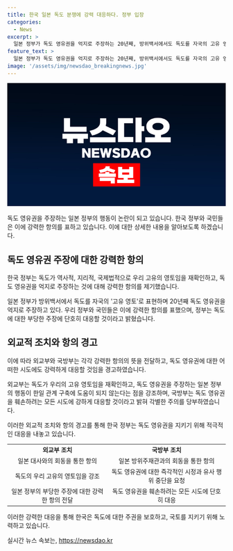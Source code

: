 ```yaml
---
title: 한국 일본 독도 분쟁에 강력 대응하다. 정부 입장
categories:
  - News
excerpt: >
  일본 정부가 독도 영유권을 억지로 주장하는 20년째, 방위백서에서도 독도를 자국의 고유 영토로 주장했다. 이에 우리 정부가 일본 측의 주장에 강력한 항의를 표했으며, 독도를 일본 영해 안에 표시하고 관련 부대를 표기한 일본의 행동을 비판했다. 한편, 한일 관계를 중시하고 협력 강화를 재확인했지만, 독도 문제에서는 일본의 부당한 주장에 대해 단호한 대응을 약속했다. 이에 국방부와 외교부는 일본 대사를 강력히 항의할 예정이며, 독도 영유권을 훼손하려는 어떠한 시도에도 단호한 대응을 약속했다.
feature_text: >
  일본 정부가 독도 영유권을 억지로 주장하는 20년째, 방위백서에서도 독도를 자국의 고유 영토로 주장했다. 이에 우리 정부가 일본 측의 주장에 강력한 항의를 표했으며, 독도를 일본 영해 안에 표시하고 관련 부대를 표기한 일본의 행동을 비판했다. 한편, 한일 관계를 중시하고 협력 강화를 재확인했지만, 독도 문제에서는 일본의 부당한 주장에 대해 단호한 대응을 약속했다. 이에 국방부와 외교부는 일본 대사를 강력히 항의할 예정이며, 독도 영유권을 훼손하려는 어떠한 시도에도 단호한 대응을 약속했다.
image: '/assets/img/newsdao_breakingnews.jpg'
---
```


<p><img src="/assets/img/newsdao_breakingnews.jpg" alt="koreaapp 속보" /></p>

<p>독도 영유권을 주장하는 일본 정부의 행동이 논란이 되고 있습니다. 한국 정부와 국민들은 이에 강력한 항의를 표하고 있습니다. 이에 대한 상세한 내용을 알아보도록 하겠습니다.</p>

<h2 data-ke-size="size26">독도 영유권 주장에 대한 강력한 항의</h2>

<p>한국 정부는 독도가 역사적, 지리적, 국제법적으로 우리 고유의 영토임을 재확인하고, 독도 영유권을 억지로 주장하는 것에 대해 강력한 항의를 제기했습니다.</p>

<p data-ke-size="size16">일본 정부가 방위백서에서 독도를 자국의 '고유 영토'로 표현하며 20년째 독도 영유권을 억지로 주장하고 있다. 우리 정부와 국민들은 이에 강력한 항의를 표했으며, 정부는 독도에 대한 부당한 주장에 단호히 대응할 것이라고 밝혔습니다.</p>

<h2 data-ke-size="size26">외교적 조치와 항의 경고</h2>

<p>이에 따라 외교부와 국방부는 각각 강력한 항의의 뜻을 전달하고, 독도 영유권에 대한 어떠한 시도에도 강력하게 대응할 것임을 경고하였습니다.</p>

<p data-ke-size="size16">외교부는 독도가 우리의 고유 영토임을 재확인하고, 독도 영유권을 주장하는 일본 정부의 행동이 한일 관계 구축에 도움이 되지 않는다는 점을 강조하며, 국방부는 독도 영유권을 훼손하려는 모든 시도에 강하게 대응할 것이라고 밝혀 각별한 주의를 당부하였습니다.</p>

<p>이러한 외교적 조치와 항의 경고를 통해 한국 정부는 독도 영유권을 지키기 위해 적극적인 대응을 내놓고 있습니다.</p>

<p data-ke-size="size16"></p>

<table>
    <tr>
        <td style="text-align: center; height: 17px;"><b>외교부 조치</b></td>
        <td style="text-align: center; height: 17px;"><b>국방부 조치</b></td>
    </tr>
    <tr>
        <td style="text-align: center; height: 17px;">일본 대사와의 회동을 통한 항의</td>
        <td style="text-align: center; height: 17px;">일본 방위주재관과의 회동을 통한 항의</td>
    </tr>
    <tr>
        <td style="text-align: center; height: 17px;">독도의 우리 고유의 영토임을 강조</td>
        <td style="text-align: center; height: 17px;">독도 영유권에 대한 즉각적인 시정과 유사 행위 중단을 요청</td>
    </tr>
    <tr>
        <td style="text-align: center; height: 17px;">일본 정부의 부당한 주장에 대한 강력한 항의 전달</td>
        <td style="text-align: center; height: 17px;">독도 영유권을 훼손하려는 모든 시도에 단호히 대응</td>
    </tr>
</table>

<p data-ke-size="size16"></p>

<p>이러한 강력한 대응을 통해 한국은 독도에 대한 주권을 보호하고, 국토를 지키기 위해 노력하고 있습니다.</p>
실시간 뉴스 속보는, <a href="https://newsdao.kr" rel="dofollow">https://newsdao.kr</a>


